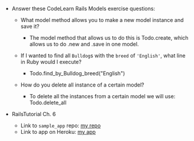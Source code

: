 - Answer these CodeLearn Rails Models exercise questions:

  - What model method allows you to make a new model instance and save it?  
    - The model method that allows us to do this is Todo.create, which allows us to do .new and .save in one model.      
  
  - If I wanted to find all `Bulldog`s with the `breed` of `'English'`, what line in Ruby would I execute?  
    - Todo.find_by_Bulldog_breed("English")  
  
  - How do you delete all instance of a certain model?  
    - To delete all the instances from a certain model we will use: Todo.delete_all   
    

- RailsTutorial Ch. 6
  - Link to `sample_app` repo: [my repo](http://is.here)
  - Link to app on Heroku: [my app](http://is.here)
